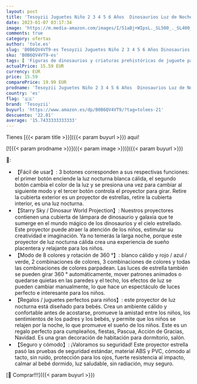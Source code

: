 ```yaml
---
layout: post
title: 'Tesoyzii Juguetes Niño 2 3 4 5 6 Años  Dinosaurios Luz de Noche para Niños 2 3 4 Años Cumpleaños Regalos Niños 2-9 Años Dinosaurio Luz Nocturna Infantil Decoracion Navidad'
date: 2023-01-07 03:17:34
image: 'https://m.media-amazon.com/images/I/51aBj+WIpsL._SL500_._SL400_.jpg'
comments: true
category: ofertas
author: 'tole.es'
slug: 'B0B6QV4VT9-es Tesoyzii Juguetes Niño 2 3 4 5 6 Años Dinosaurios Luz de...'
sku: 'B0B6QV4VT9-es'
tags: [ 'Figuras de dinosaurios y criaturas prehistóricas de juguete para niños','Juguetes','Juguetes y juegos','Muñecos y figuras','navidad','tesoyzii','🇪🇸', ]
actualPrice: 15.59 EUR
currency: EUR
price: 15.59
comparePrice: 19.99 EUR
prodname: 'Tesoyzii Juguetes Niño 2 3 4 5 6 Años  Dinosaurios Luz de Noche para Niños 2 3 4 Años Cumpleaños Regalos Niños 2-9 Años Dinosaurio Luz Nocturna Infantil Decoracion Navidad'
country: 'es'
flag: '🇪🇸'
brand: 'Tesoyzii'
buyurl: 'https://www.amazon.es/dp/B0B6QV4VT9/?tag=tolees-21'
descuento: '22.01'
average: '15.7433333333333'
---
```


Tienes [{{< param title >}}]({{< param buyurl >}}) aqui!

[![{{< param prodname >}}]({{< param image >}})]({{< param buyurl >}})

🔎:

- 【Fácil de usar】: 3 botones corresponden a sus respectivas funciones: el primer botón enciende la luz nocturna blanca cálida, el segundo botón cambia el color de la luz y se presiona una vez para cambiar al siguiente modo y el tercer botón controla el proyector para girar. Retire la cubierta exterior es un proyector de estrellas, retire la cubierta interior, es una luz nocturna.
- 【Starry Sky / Dinosaur World Projection】: Nuestros proyectores contienen una cubierta de lámpara de dinosaurio y galaxia que te sumerge en el mundo mágico de los dinosaurios y el cielo estrellado. Este proyector puede atraer la atención de los niños, estimular su creatividad e imaginación. Ya no temerás la larga noche, porque este proyector de luz nocturna cálida crea una experiencia de sueño placentera y relajante para los niños.
- 【Modo de 8 colores y rotación de 360 ​​°】: blanco cálido y rojo / azul / verde, 2 combinaciones de colores, 3 combinaciones de colores y todas las combinaciones de colores parpadean. Las luces de estrella también se pueden girar 360 ° automáticamente, mover patrones animados o quedarse quietas en las paredes y el techo, los efectos de luz se pueden cambiar manualmente, lo que hace un espectáculo de luces perfecto e interesante para los niños.
- 【Regalos / juguetes perfectos para niños】: este proyector de luz nocturna está diseñado para bebés. Crea un ambiente cálido y confortable antes de acostarse, promueve la amistad entre los niños, los sentimientos de los padres y los bebés, y permite que los niños se relajen por la noche, lo que promueve el sueño de los niños. Este es un regalo perfecto para cumpleaños, fiestas, Pascua, Acción de Gracias, Navidad. Es una gran decoración de habitación para dormitorio, salón.
- 【Seguro y cómodo】: ¡Valoramos su seguridad! Este proyector estrella pasó las pruebas de seguridad estándar, material ABS y PVC, cómodo al tacto, sin ruido, protección para los ojos, fuerte resistencia al impacto, calmar al bebé dormido, luz saludable, sin radiación, muy seguro.

[🛒 Comprar!!!]({{< param buyurl >}})
